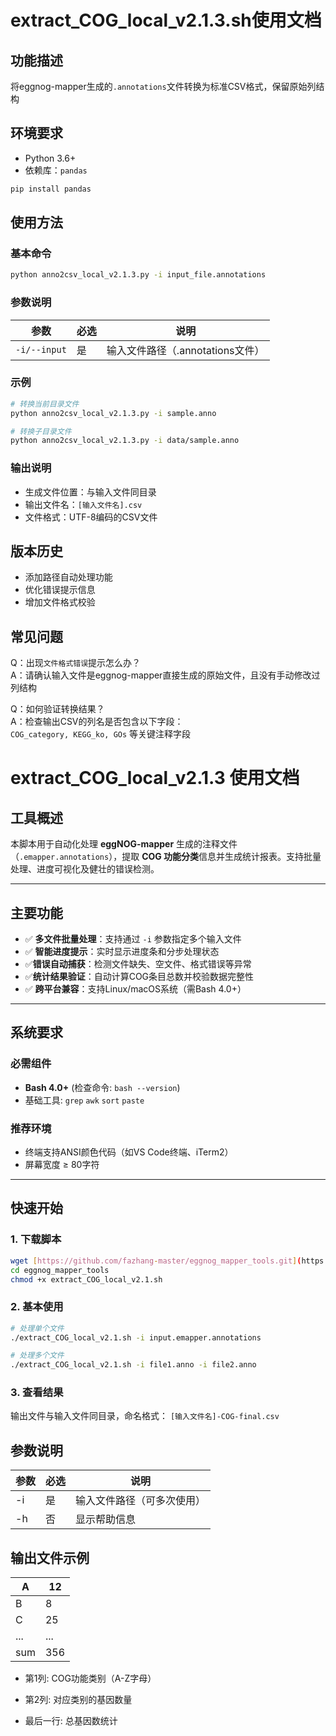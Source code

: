 # extract_COG_local_v2.1.3.sh使用文档

## 功能描述
将eggnog-mapper生成的`.annotations`文件转换为标准CSV格式，保留原始列结构

## 环境要求
- Python 3.6+
- 依赖库：`pandas`

```bash
pip install pandas
```

## 使用方法

### 基本命令
```bash
python anno2csv_local_v2.1.3.py -i input_file.annotations
```

### 参数说明
| 参数 | 必选 | 说明 |
|------|------|-----|
| `-i/--input` | 是 | 输入文件路径（.annotations文件）|

### 示例
```bash
# 转换当前目录文件
python anno2csv_local_v2.1.3.py -i sample.anno

# 转换子目录文件
python anno2csv_local_v2.1.3.py -i data/sample.anno
```

### 输出说明
- 生成文件位置：与输入文件同目录
- 输出文件名：`[输入文件名].csv`
- 文件格式：UTF-8编码的CSV文件

## 版本历史
- 添加路径自动处理功能
- 优化错误提示信息
- 增加文件格式校验

## 常见问题
Q：出现`文件格式错误`提示怎么办？  
A：请确认输入文件是eggnog-mapper直接生成的原始文件，且没有手动修改过列结构

Q：如何验证转换结果？  
A：检查输出CSV的列名是否包含以下字段：  
`COG_category, KEGG_ko, GOs` 等关键注释字段
# extract_COG_local_v2.1.3 使用文档

## 工具概述
本脚本用于自动化处理 ​**eggNOG-mapper** 生成的注释文件（`.emapper.annotations`），提取 ​**COG 功能分类**信息并生成统计报表。支持批量处理、进度可视化及健壮的错误检测。

---

## 主要功能
- ✅ ​**多文件批量处理**：支持通过 `-i` 参数指定多个输入文件
- ✅ ​**智能进度提示**：实时显示进度条和分步处理状态
- ✅ ​**错误自动捕获**：检测文件缺失、空文件、格式错误等异常
- ✅ ​**统计结果验证**：自动计算COG条目总数并校验数据完整性
- ✅ ​**跨平台兼容**：支持Linux/macOS系统（需Bash 4.0+）

---

## 系统要求
### 必需组件
- **Bash 4.0+** (检查命令: `bash --version`)
- 基础工具: `grep` `awk` `sort` `paste`

### 推荐环境
- 终端支持ANSI颜色代码（如VS Code终端、iTerm2）
- 屏幕宽度 ≥ 80字符

---

## 快速开始

### 1. 下载脚本
```bash
wget [https://github.com/fazhang-master/eggnog_mapper_tools.git](https://github.com/fazhang-master/eggnog_mapper_tools.git)
cd eggnog_mapper_tools
chmod +x extract_COG_local_v2.1.sh
```

### 2. 基本使用
```bash
# 处理单个文件
./extract_COG_local_v2.1.sh -i input.emapper.annotations

# 处理多个文件
./extract_COG_local_v2.1.sh -i file1.anno -i file2.anno
```

### 3. 查看结果
输出文件与输入文件同目录，命名格式：
`[输入文件名]-COG-final.csv`

## 参数说明
| 参数 | 必选 | 说明                       |
| ---- | ---- | -------------------------- |
| -i   | 是   | 输入文件路径（可多次使用） |
| -h   | 否   | 显示帮助信息               |

## 输出文件示例

| A    | 12   |
| ---- | ---- |
| B    | 8    |
| C    | 25   |
| ...  | ...  |
| sum  | 356  |

- 第1列: COG功能类别（A-Z字母）

- 第2列: 对应类别的基因数量
- 最后一行: 总基因数统计
